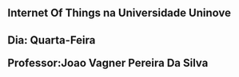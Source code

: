 ## Internet Of Things na Universidade Uninove ##

<h2>Dia: Quarta-Feira

Professor:Joao Vagner Pereira Da Silva
</h2>
